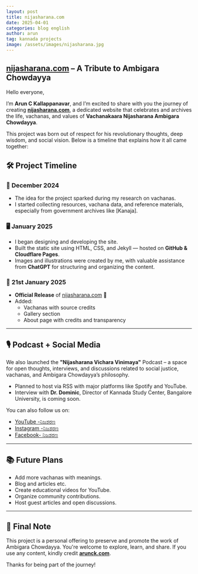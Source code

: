 ```yaml
---
layout: post
title: nijasharana.com
date: 2025-04-01
categories: blog english
author: arun
tag: kannada projects
image: /assets/images/nijasharana.jpg
---
```

## [nijasharana.com](https://nijasharana.com/) – A Tribute to Ambigara Chowdayya
Hello everyone,

I’m **Arun C Kallappanavar**, and I’m excited to share with you the journey of creating [**nijasharana.com**](https://nijasharana.com/), a dedicated website that celebrates and archives the life, vachanas, and values of **Vachanakaara Nijasharana Ambigara Chowdayya**.

This project was born out of respect for his revolutionary thoughts, deep wisdom, and social vision. Below is a timeline that explains how it all came together:


## 🛠 Project Timeline

### 📌 **December 2024**

-   The idea for the project sparked during my research on vachanas.
-   I started collecting resources, vachana data, and reference materials, especially from government archives like [Kanaja].

### 🖥️ **January 2025**

-   I began designing and developing the site.
-   Built the static site using HTML, CSS, and Jekyll — hosted on **GitHub & Cloudflare Pages**.
-   Images and illustrations were created by me, with valuable assistance from **ChatGPT** for structuring and organizing the content.

### 📅 **21st January 2025**

-   **Official Release** of [nijasharana.com](https://nijasharana.com) 🎉
-   Added:
    -   Vachanas with source credits
    -   Gallery section
    -   About page with credits and transparency
----------

## 🎙️ Podcast + Social Media

We also launched the **"Nijasharana Vichara Vinimaya"** Podcast – a space for open thoughts, interviews, and discussions related to social justice, vachanas, and Ambigara Chowdayya’s philosophy.

-   Planned to host via RSS with major platforms like Spotify and YouTube.
-   Interview with **Dr. Dominic**, Director of Kannada Study Center, Bangalore University, is coming soon.

You can also follow us on:

-   [YouTube -ನಿಜಶರಣ](https://youtube.com/playlist?list=PL1rvOgVCmBpMPIlEsgF9X9yXtGgZmNFdf&feature=shared)
-   [Instagram -ನಿಜಶರಣ](https://www.instagram.com/ambigara_chowdayya_kn)
-   [Facebook- ನಿಜಶರಣ](https://www.facebook.com/ambigara.chowdayya.kn/)

----------

## 📚 Future Plans

-   Add more vachanas with meanings.
-   Blog and articles etc.
-   Create educational videos for YouTube.
-   Organize community contributions.
-   Host guest articles and open discussions.

----------

## 🙏 Final Note

This project is a personal offering to preserve and promote the work of Ambigara Chowdayya. You're welcome to explore, learn, and share. If you use any content, kindly credit [**arunck.com**](https://www.arunck.com/).

Thanks for being part of the journey!
